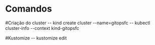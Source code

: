 # Comandos

#Criação do cluster
-- kind create cluster --name=gitopsfc
-- kubectl cluster-info --context kind-gitopsfc


#Kustomize
-- kustomize edit 
